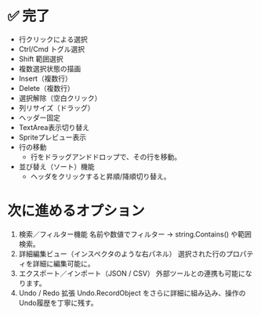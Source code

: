 # ✅ 完了
- 行クリックによる選択
- Ctrl/Cmd トグル選択
- Shift 範囲選択
- 複数選択状態の描画
- Insert（複数行）
- Delete（複数行）
- 選択解除（空白クリック）
- 列リサイズ（ドラッグ）
- ヘッダー固定
- TextArea表示切り替え
- Spriteプレビュー表示
- 行の移動
  - 行をドラッグアンドドロップで、その行を移動。
- 並び替え（ソート）機能
  - ヘッダをクリックすると昇順/降順切り替え。

# 次に進めるオプション
1. 検索／フィルター機能
名前や数値でフィルター → string.Contains() や範囲検索。
2. 詳細編集ビュー（インスペクタのような右パネル）
選択された行のプロパティを詳細に編集可能に。
3. エクスポート／インポート（JSON / CSV）
外部ツールとの連携も可能になります。
4. Undo / Redo 拡張
Undo.RecordObject をさらに詳細に組み込み、操作のUndo履歴を丁寧に残す。

